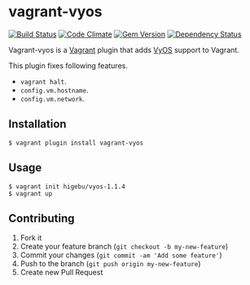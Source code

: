 # vagrant-vyos
[![Build Status](https://travis-ci.org/higebu/vagrant-vyos.png)](https://travis-ci.org/higebu/vagrant-vyos)
[![Code Climate](https://codeclimate.com/repos/5302538e69568020f60027b2/badges/c5b01915845941764536/gpa.png)](https://codeclimate.com/repos/5302538e69568020f60027b2/feed)
[![Gem Version](https://badge.fury.io/rb/vagrant-vyos.png)](http://badge.fury.io/rb/vagrant-vyos)
[![Dependency Status](https://gemnasium.com/higebu/vagrant-vyos.png)](https://gemnasium.com/higebu/vagrant-vyos)

Vagrant-vyos is a [Vagrant](http://www.vagrantup.com) plugin that adds [VyOS](http://vyos.net/wiki/Main_Page) support to Vagrant.

This plugin fixes following features.

* `vagrant halt`.
* `config.vm.hostname`.
* `config.vm.network`.

## Installation

```
$ vagrant plugin install vagrant-vyos
```

## Usage

```
$ vagrant init higebu/vyos-1.1.4
$ vagrant up
```

## Contributing

1. Fork it
2. Create your feature branch (`git checkout -b my-new-feature`)
3. Commit your changes (`git commit -am 'Add some feature'`)
4. Push to the branch (`git push origin my-new-feature`)
5. Create new Pull Request
